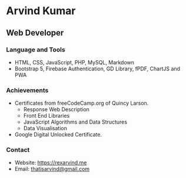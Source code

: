 # Arvind Kumar


## Web Developer


### Language and Tools
- HTML, CSS, JavaScript, PHP, MySQL, Markdown
- Bootstrap 5, Firebase Authentication, GD Library, fPDF, ChartJS and PWA

### Achievements
- Certificates from freeCodeCamp.org of Quincy Larson.
    - Response Web Description
    - Front End Libraries
    - JavaScript Algorithms and Data Structures
    - Data Visualisation
- Google Digital Unlocked Certificate.

### Contact
- Website: <https://rexarvind.me>
- Email: <thatisarvind@gmail.com>
